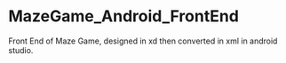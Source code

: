 # MazeGame_Android_FrontEnd
Front End of Maze Game, designed in xd then converted in xml in android studio.

